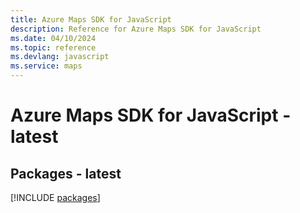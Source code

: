 ```yaml
---
title: Azure Maps SDK for JavaScript
description: Reference for Azure Maps SDK for JavaScript
ms.date: 04/10/2024
ms.topic: reference
ms.devlang: javascript
ms.service: maps
---
```

# Azure Maps SDK for JavaScript - latest
## Packages - latest
[!INCLUDE [packages](maps-index.md)]